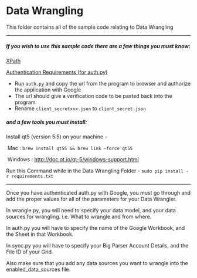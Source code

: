 # Data Wrangling

This folder contains all of the sample code relating to Data Wrangling

----

##### If you wish to use this sample code there are a few things you must know: 

[XPath](https://www.w3schools.com/xml/xml_xpath.asp)

[Authentication Requirements (for auth.py)](http://pygsheets.readthedocs.io/en/latest/authorizing.html) 

- Run `auth.py` and copy the url from the program to browser and authorize the application with Google
- The url should give a verification code to be pasted back into the program
- Rename `client_secretxxx.json` to `client_secret.json`

##### and a few tools you must install:

Install qt5 (version 5.5) on your machine -

​	Mac : `brew install qt55 && brew link —force qt55`

​	Windows : http://doc.qt.io/qt-5/windows-support.html

Run this Command while in the Data Wrangling Folder - `sudo pip install -r requirements.txt`

----

Once you have authenticated auth.py with Google, you must go through and add the proper values for all of the parameters for your Data Wrangler.

In wrangle.py, you will need to specify your data model, and your data sources for wrangling. i.e. What to wrangle and from where.

In auth.py you will have to specify the name of the Google Workbook, and the Sheet in that Workbook.

In sync.py you will have to specify your Big Parser Account Details, and the File ID of your Grid. 

Also make sure that you add any data sources you want to wrangle into the enabled_data_sources file.

